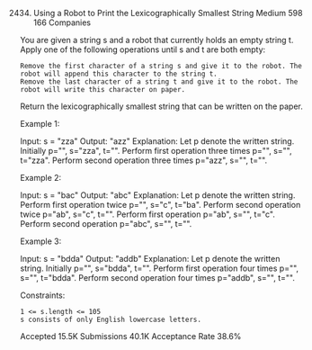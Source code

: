 2434. Using a Robot to Print the Lexicographically Smallest String
Medium
598
166
Companies

You are given a string s and a robot that currently holds an empty string t. Apply one of the following operations until s and t are both empty:

    Remove the first character of a string s and give it to the robot. The robot will append this character to the string t.
    Remove the last character of a string t and give it to the robot. The robot will write this character on paper.

Return the lexicographically smallest string that can be written on the paper.

 

Example 1:

Input: s = "zza"
Output: "azz"
Explanation: Let p denote the written string.
Initially p="", s="zza", t="".
Perform first operation three times p="", s="", t="zza".
Perform second operation three times p="azz", s="", t="".

Example 2:

Input: s = "bac"
Output: "abc"
Explanation: Let p denote the written string.
Perform first operation twice p="", s="c", t="ba". 
Perform second operation twice p="ab", s="c", t="". 
Perform first operation p="ab", s="", t="c". 
Perform second operation p="abc", s="", t="".

Example 3:

Input: s = "bdda"
Output: "addb"
Explanation: Let p denote the written string.
Initially p="", s="bdda", t="".
Perform first operation four times p="", s="", t="bdda".
Perform second operation four times p="addb", s="", t="".

 

Constraints:

    1 <= s.length <= 105
    s consists of only English lowercase letters.

Accepted
15.5K
Submissions
40.1K
Acceptance Rate
38.6%